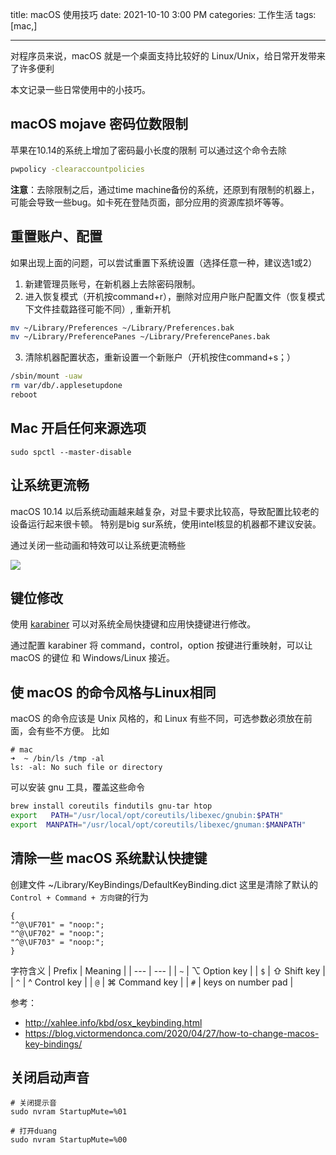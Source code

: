 title: macOS 使用技巧
date: 2021-10-10 3:00 PM
categories: 工作生活
tags: [mac,]

----

对程序员来说，macOS 就是一个桌面支持比较好的 Linux/Unix，给日常开发带来了许多便利

本文记录一些日常使用中的小技巧。
<!--more-->
## macOS mojave 密码位数限制
苹果在10.14的系统上增加了密码最小长度的限制
可以通过这个命令去除

```bash
pwpolicy -clearaccountpolicies 
```

**注意**：去除限制之后，通过time machine备份的系统，还原到有限制的机器上，可能会导致一些bug。如卡死在登陆页面，部分应用的资源库损坏等等。

## 重置账户、配置
如果出现上面的问题，可以尝试重置下系统设置（选择任意一种，建议选1或2）

1. 新建管理员账号，在新机器上去除密码限制。
2. 进入恢复模式（开机按command+r），删除对应用户账户配置文件（恢复模式下文件挂载路径可能不同）, 重新开机
```bash
mv ~/Library/Preferences ~/Library/Preferences.bak
mv ~/Library/PreferencePanes ~/Library/PreferencePanes.bak
```

3. 清除机器配置状态，重新设置一个新账户（开机按住command+s；）
```bash
/sbin/mount -uaw
rm var/db/.applesetupdone
reboot
```

## Mac 开启任何来源选项
```
sudo spctl --master-disable
```


## 让系统更流畅
macOS 10.14 以后系统动画越来越复杂，对显卡要求比较高，导致配置比较老的设备运行起来很卡顿。
特别是big sur系统，使用intel核显的机器都不建议安装。

通过关闭一些动画和特效可以让系统更流畅些

![](http://image.runjf.com/mweb/2021-10-10-16338756772783.jpg)

## 键位修改
使用 [karabiner](https://karabiner-elements.pqrs.org/) 可以对系统全局快捷键和应用快捷键进行修改。

通过配置 karabiner 将 command，control，option 按键进行重映射，可以让 macOS 的键位 和 Windows/Linux 接近。


## 使 macOS 的命令风格与Linux相同
macOS 的命令应该是 Unix 风格的，和 Linux 有些不同，可选参数必须放在前面，会有些不方便。
比如
```
# mac
➜  ~ /bin/ls /tmp -al
ls: -al: No such file or directory
```

可以安装 gnu 工具，覆盖这些命令
```bash
brew install coreutils findutils gnu-tar htop
export   PATH="/usr/local/opt/coreutils/libexec/gnubin:$PATH"
export  MANPATH="/usr/local/opt/coreutils/libexec/gnuman:$MANPATH"
```

## 清除一些 macOS 系统默认快捷键

创建文件 ~/Library/KeyBindings/DefaultKeyBinding.dict
这里是清除了默认的 `Control + Command + 方向键`的行为
```
{
"^@\UF701" = "noop:";
"^@\UF702" = "noop:";
"^@\UF703" = "noop:";
}
```

字符含义
| Prefix | Meaning |
| --- | --- |
| `~` | ⌥ Option key |
| `$` | ⇧ Shift key |
| `^` | ^ Control key |
| `@` | ⌘ Command key |
| `#` | keys on number pad |

参考：
- http://xahlee.info/kbd/osx_keybinding.html
- https://blog.victormendonca.com/2020/04/27/how-to-change-macos-key-bindings/

## 关闭启动声音
```
# 关闭提示音
sudo nvram StartupMute=%01

# 打开duang
sudo nvram StartupMute=%00
```